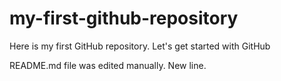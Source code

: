 # my-first-github-repository
Here is my first GitHub repository. Let's get started with GitHub

README.md file was edited manually.
New line.
